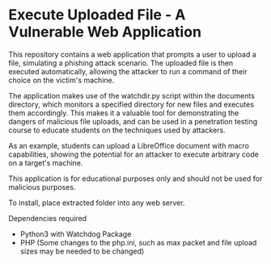 # Execute Uploaded File - A Vulnerable Web Application
This repository contains a web application that prompts a user to upload a file, simulating a phishing attack scenario. The uploaded file is then executed automatically, allowing the attacker to run a command of their choice on the victim's machine.

The application makes use of the watchdir.py script within the documents directory, which monitors a specified directory for new files and executes them accordingly. This makes it a valuable tool for demonstrating the dangers of malicious file uploads, and can be used in a penetration testing course to educate students on the techniques used by attackers.

As an example, students can upload a LibreOffice document with macro capabilities, showing the potential for an attacker to execute arbitrary code on a target's machine.

This application is for educational purposes only and should not be used for malicious purposes.


To install, place extracted folder into any web server. 

Dependencies required
  - Python3 with Watchdog Package 
  - PHP (Some changes to the php.ini, such as max packet and file upload sizes may be needed to be changed)
  
